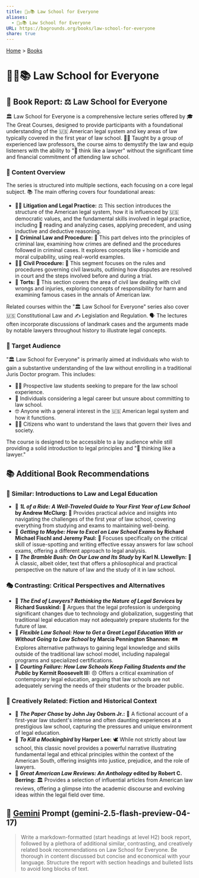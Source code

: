 ```yaml
---
title: 🧑‍⚖️📚 Law School for Everyone
aliases:
  - 🧑‍⚖️📚 Law School for Everyone
URL: https://bagrounds.org/books/law-school-for-everyone
share: true
---
```

[Home](../index.md) > [Books](./index.md)  
# 🧑‍⚖️📚 Law School for Everyone  
  
## 📖 Book Report: ⚖️ Law School for Everyone  
  
🏛️ Law School for Everyone is a comprehensive lecture series offered by 🎓 The Great Courses, designed to provide participants with a foundational understanding of the 🇺🇸 American legal system and key areas of law typically covered in the first year of law school. 👨‍🏫 Taught by a group of experienced law professors, the course aims to demystify the law and equip listeners with the ability to "🤔 think like a lawyer" without the significant time and financial commitment of attending law school.  
  
### 📑 Content Overview  
  
The series is structured into multiple sections, each focusing on a core legal subject. 📚 The main offering covers four foundational areas:  
  
* 👨‍⚖️ **Litigation and Legal Practice:** ⚖️ This section introduces the structure of the American legal system, how it is influenced by 🇺🇸 democratic values, and the fundamental skills involved in legal practice, including 📖 reading and analyzing cases, applying precedent, and using inductive and deductive reasoning.  
* 👮 **Criminal Law and Procedure:** 🔪 This part delves into the principles of criminal law, examining how crimes are defined and the procedures followed in criminal cases. It explores concepts like 💀 homicide and moral culpability, using real-world examples.  
* 👨‍⚖️ **Civil Procedure:** 📜 This segment focuses on the rules and procedures governing civil lawsuits, outlining how disputes are resolved in court and the steps involved before and during a trial.  
* 🤕 **Torts:** 🚧 This section covers the area of civil law dealing with civil wrongs and injuries, exploring concepts of responsibility for harm and examining famous cases in the annals of American law.  
  
Related courses within the "🏛️ Law School for Everyone" series also cover 🇺🇸 Constitutional Law and ✍️ Legislation and Regulation. 🗣️ The lectures often incorporate discussions of landmark cases and the arguments made by notable lawyers throughout history to illustrate legal concepts.  
  
### 🎯 Target Audience  
  
"🏛️ Law School for Everyone" is primarily aimed at individuals who wish to gain a substantive understanding of the law without enrolling in a traditional Juris Doctor program. This includes:  
  
* 🧑‍🎓 Prospective law students seeking to prepare for the law school experience.  
* 🤔 Individuals considering a legal career but unsure about committing to law school.  
* 🤓 Anyone with a general interest in the 🇺🇸 American legal system and how it functions.  
* 👨‍💼 Citizens who want to understand the laws that govern their lives and society.  
  
The course is designed to be accessible to a lay audience while still providing a solid introduction to legal principles and "🤔 thinking like a lawyer."  
  
## 📚 Additional Book Recommendations  
  
### 🏫 Similar: Introductions to Law and Legal Education  
  
* 📖 **_1L of a Ride: A Well-Traveled Guide to Your First Year of Law School_ by Andrew McClurg:** 📝 Provides practical advice and insights into navigating the challenges of the first year of law school, covering everything from studying and exams to maintaining well-being.  
* 📖 **_Getting to Maybe: How to Excel on Law School Exams_ by Richard Michael Fischl and Jeremy Paul:** 🧐 Focuses specifically on the critical skill of issue-spotting and writing effective essay answers for law school exams, offering a different approach to legal analysis.  
* 📖 **_The Bramble Bush: On Our Law and Its Study_ by Karl N. Llewellyn:** 👴 A classic, albeit older, text that offers a philosophical and practical perspective on the nature of law and the study of it in law school.  
  
### 🎭 Contrasting: Critical Perspectives and Alternatives  
  
* 📖 **_The End of Lawyers? Rethinking the Nature of Legal Services_ by Richard Susskind:** 🤖 Argues that the legal profession is undergoing significant changes due to technology and globalization, suggesting that traditional legal education may not adequately prepare students for the future of law.  
* 📖 **_Flexible Law School: How to Get a Great Legal Education With or Without Going to Law School_ by Marcia Pennington Shannon:** 🛤️ Explores alternative pathways to gaining legal knowledge and skills outside of the traditional law school model, including параlegal programs and specialized certifications.  
* 📖 **_Courting Failure: How Law Schools Keep Failing Students and the Public_ by Kermit Roosevelt III:** 😠 Offers a critical examination of contemporary legal education, arguing that law schools are not adequately serving the needs of their students or the broader public.  
  
### 🎨 Creatively Related: Fiction and Historical Context  
  
* 📖 **_The Paper Chase_ by John Jay Osborn Jr.:** 📝 A fictional account of a first-year law student's intense and often daunting experiences at a prestigious law school, capturing the pressures and unique environment of legal education.  
* 📖 **_To Kill a Mockingbird_ by Harper Lee:** 🕊️ While not strictly about law school, this classic novel provides a powerful narrative illustrating fundamental legal and ethical principles within the context of the American South, offering insights into justice, prejudice, and the role of lawyers.  
* 📖 **_Great American Law Reviews: An Anthology_ edited by Robert C. Berring:** 🏛️ Provides a selection of influential articles from American law reviews, offering a glimpse into the academic discourse and evolving ideas within the legal field over time.  
  
## 💬 [Gemini](../software/gemini.md) Prompt (gemini-2.5-flash-preview-04-17)  
> Write a markdown-formatted (start headings at level H2) book report, followed by a plethora of additional similar, contrasting, and creatively related book recommendations on Law School for Everyone. Be thorough in content discussed but concise and economical with your language. Structure the report with section headings and bulleted lists to avoid long blocks of text.